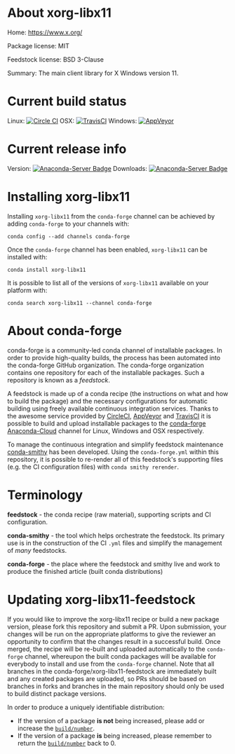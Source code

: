 About xorg-libx11
=================

Home: https://www.x.org/

Package license: MIT

Feedstock license: BSD 3-Clause

Summary: The main client library for X Windows version 11.



Current build status
====================

Linux: [![Circle CI](https://circleci.com/gh/conda-forge/xorg-libx11-feedstock.svg?style=shield)](https://circleci.com/gh/conda-forge/xorg-libx11-feedstock)
OSX: [![TravisCI](https://travis-ci.org/conda-forge/xorg-libx11-feedstock.svg?branch=master)](https://travis-ci.org/conda-forge/xorg-libx11-feedstock)
Windows: [![AppVeyor](https://ci.appveyor.com/api/projects/status/github/conda-forge/xorg-libx11-feedstock?svg=True)](https://ci.appveyor.com/project/conda-forge/xorg-libx11-feedstock/branch/master)

Current release info
====================
Version: [![Anaconda-Server Badge](https://anaconda.org/conda-forge/xorg-libx11/badges/version.svg)](https://anaconda.org/conda-forge/xorg-libx11)
Downloads: [![Anaconda-Server Badge](https://anaconda.org/conda-forge/xorg-libx11/badges/downloads.svg)](https://anaconda.org/conda-forge/xorg-libx11)

Installing xorg-libx11
======================

Installing `xorg-libx11` from the `conda-forge` channel can be achieved by adding `conda-forge` to your channels with:

```
conda config --add channels conda-forge
```

Once the `conda-forge` channel has been enabled, `xorg-libx11` can be installed with:

```
conda install xorg-libx11
```

It is possible to list all of the versions of `xorg-libx11` available on your platform with:

```
conda search xorg-libx11 --channel conda-forge
```


About conda-forge
=================

conda-forge is a community-led conda channel of installable packages.
In order to provide high-quality builds, the process has been automated into the
conda-forge GitHub organization. The conda-forge organization contains one repository
for each of the installable packages. Such a repository is known as a *feedstock*.

A feedstock is made up of a conda recipe (the instructions on what and how to build
the package) and the necessary configurations for automatic building using freely
available continuous integration services. Thanks to the awesome service provided by
[CircleCI](https://circleci.com/), [AppVeyor](http://www.appveyor.com/)
and [TravisCI](https://travis-ci.org/) it is possible to build and upload installable
packages to the [conda-forge](https://anaconda.org/conda-forge)
[Anaconda-Cloud](http://docs.anaconda.org/) channel for Linux, Windows and OSX respectively.

To manage the continuous integration and simplify feedstock maintenance
[conda-smithy](http://github.com/conda-forge/conda-smithy) has been developed.
Using the ``conda-forge.yml`` within this repository, it is possible to re-render all of
this feedstock's supporting files (e.g. the CI configuration files) with ``conda smithy rerender``.


Terminology
===========

**feedstock** - the conda recipe (raw material), supporting scripts and CI configuration.

**conda-smithy** - the tool which helps orchestrate the feedstock.
                   Its primary use is in the construction of the CI ``.yml`` files
                   and simplify the management of *many* feedstocks.

**conda-forge** - the place where the feedstock and smithy live and work to
                  produce the finished article (built conda distributions)


Updating xorg-libx11-feedstock
==============================

If you would like to improve the xorg-libx11 recipe or build a new
package version, please fork this repository and submit a PR. Upon submission,
your changes will be run on the appropriate platforms to give the reviewer an
opportunity to confirm that the changes result in a successful build. Once
merged, the recipe will be re-built and uploaded automatically to the
`conda-forge` channel, whereupon the built conda packages will be available for
everybody to install and use from the `conda-forge` channel.
Note that all branches in the conda-forge/xorg-libx11-feedstock are
immediately built and any created packages are uploaded, so PRs should be based
on branches in forks and branches in the main repository should only be used to
build distinct package versions.

In order to produce a uniquely identifiable distribution:
 * If the version of a package **is not** being increased, please add or increase
   the [``build/number``](http://conda.pydata.org/docs/building/meta-yaml.html#build-number-and-string).
 * If the version of a package **is** being increased, please remember to return
   the [``build/number``](http://conda.pydata.org/docs/building/meta-yaml.html#build-number-and-string)
   back to 0.
